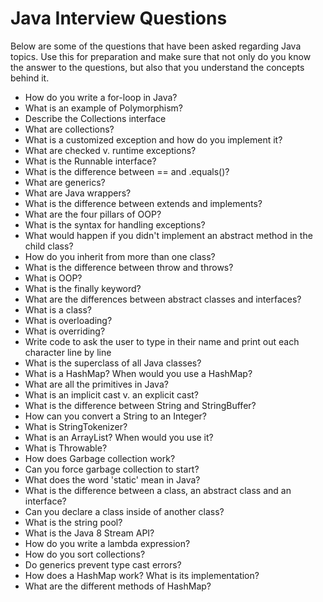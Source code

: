# Java Interview Questions

Below are some of the questions that have been asked regarding Java topics. Use this for preparation and make sure that not only do you know the answer to the questions, but also that you understand the concepts behind it.

* How do you write a for-loop in Java?
* What is an example of Polymorphism?
* Describe the Collections interface
* What are collections?
* What is a customized exception and how do you implement it?
* What are checked v. runtime exceptions?
* What is the Runnable interface?
* What is the difference between == and .equals()?
* What are generics?
* What are Java wrappers?
* What is the difference between extends and implements?
* What are the four pillars of OOP?
* What is the syntax for handling exceptions?
* What would happen if you didn't implement an abstract method in the child class?
* How do you inherit from more than one class?
* What is the difference between throw and throws?
* What is OOP?
* What is the finally keyword?
* What are the differences between abstract classes and interfaces?
* What is a class?
* What is overloading?
* What is overriding?
* Write code to ask the user to type in their name and print out each character line by line
* What is the superclass of all Java classes?
* What is a HashMap? When would you use a HashMap?
* What are all the primitives in Java?
* What is an implicit cast v. an explicit cast?
* What is the difference between String and StringBuffer?
* How can you convert a String to an Integer?
* What is StringTokenizer?
* What is an ArrayList? When would you use it?
* What is Throwable?
* How does Garbage collection work?
* Can you force garbage collection to start?
* What does the word 'static' mean in Java?
* What is the difference between a class, an abstract class and an interface?
* Can you declare a class inside of another class?
* What is the string pool?
* What is the Java 8 Stream API?
* How do you write a lambda expression?
* How do you sort collections?
* Do generics prevent type cast errors?
* How does a HashMap work? What is its implementation?
* What are the different methods of HashMap?
